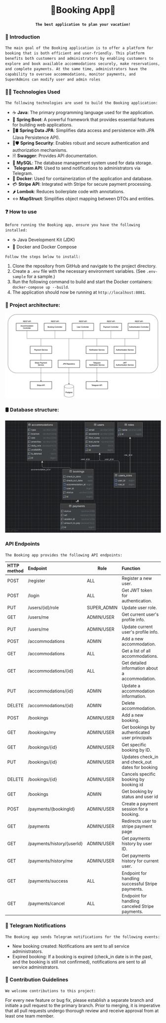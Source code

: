 # <h1 align="center">🌴Booking App🌴</h1>
#### <h4 align="center"> `The best application to plan your vacation!` </h4>

### 👋 Introduction
`The main goal of the Booking application is to offer a platform for booking that is both efficient and user-friendly. This platform benefits both customers and administrators by enabling customers to explore and book available accommodations securely, make reservations, and complete payments. At the same time, administrators have the capability to oversee accommodations, monitor payments, and SuperAdmins can modify user and admin roles`

### 👩‍💻 Technologies Used
`The following technologies are used to build the Booking application:`
- ☕ **Java**: The primary programming language used for the application.
- 🌱 **Spring Boot**: A powerful framework that provides essential features for building web applications.
- 🌱🛢️ **Spring Data JPA**: Simplifies data access and persistence with JPA (Java Persistence API).
- 🌱🛡️ **Spring Security**: Enables robust and secure authentication and authorization mechanisms.
- 🗎 **Swagger**: Provides API documentation.
- 🐬 **MySQL**: The database management system used for data storage.
- <img src="https://img.icons8.com/?size=256&id=TCnKnYZFoOzM&format=png" width="30" alt=""/> **Telegram API**: Used to send notifications to administrators via Telegram.
- 🐋  **Docker**: Used for containerization of the application and database.
- 💳 **Stripe API**: Integrated with Stripe for secure payment processing.
- 🌶️ **Lombok**: Reduces boilerplate code with annotations.
- ↔️ **MapStruct**: Simplifies object mapping between DTOs and entities.

### ❓ How to use
`Before running the Booking app, ensure you have the following installed:`
- ☕ Java Development Kit (JDK)
- 🐋 Docker and Docker Compose

`Follow the steps below to install:`
1. Clone the repository from GitHub and navigate to the project directory.
2. Create a `.env` file with the necessary environment variables. (See `.env-sample` for a sample.)
3. Run the following command to build and start the Docker containers:
   `docker-compose up --build`.
4. The application should now be running at `http://localhost:8081`.

### 👷 Project architecture:
![architecture.png](assets%2Farchitecture.png)

### 🛢️ Database structure:
#### <h4 align="center">![img_3.png](assets/img_3.png) </h4>
###  API Endpoints
`The Booking app provides the following API endpoints:`

| **HTTP method** | **Endpoint**               | **Role**    | **Function**                                      |
|:----------------|:---------------------------|-------------|:--------------------------------------------------|
| POST            | /register                  | ALL         | Register a new user.                              |
| POST            | /login                     | ALL         | Get JWT token for authentication.                 |
| PUT             | /users/{id}/role           | SUPER_ADMIN | Update user role.                                 |
| GET             | /users/me                  | ADMIN/USER  | Get current user's profile info.                  |
| PUT             | /users/me                  | ADMIN/USER  | Update current user's profile info.               |
| POST            | /accommodations            | ADMIN       | Add a new accommodation.                          |
| GET             | /accommodations            | ALL         | Get a list of all accommodations.                 |
| GET             | /accommodations/{id}       | ALL         | Get detailed information about a accommodation.   |
| PUT             | /accommodations/{id}       | ADMIN       | Update a accommodation information.               |
| DELETE          | /accommodations/{id}       | ADMIN       | Delete accommodation.                             |
| POST            | /bookings                  | ADMIN/USER  | Add a new booking.                                |
| GET             | /bookings/my               | ADMIN/USER  | Get bookings by authenticated user principals     |
| GET             | /bookings/{id}             | ADMIN/USER  | Get specific booking by ID.                       |
| PUT             | /bookings/{id}             | ADMIN/USER  | Updates check_in and check_out dates for booking  |
| DELETE          | /bookings/{id}             | ADMIN/USER  | Cancels specific booking by booking id            |
| GET             | /bookings                  | ADMIN       | Get booking by status and user id                 |
| POST            | /payments/{bookingId}      | ADMIN/USER  | Create a payment session for a booking.           |
| GET             | /payments                  | ADMIN/USER  | Redirects user to stripe payment page             |
| GET             | /payments/history/{userId} | ADMIN/USER  | Get payments history by user ID.                  |
| GET             | /payments/history/me       | ADMIN/USER  | Get payments history for current user.            |
| GET             | /payments/success          | ALL         | Endpoint for handling successful Stripe payments. |
| GET             | /payments/cancel           | ALL         | Endpoint for handling canceled Stripe payments.   |

### 📱 Telegram Notifications
`The Booking app sends Telegram notifications for the following events:`
- New booking created: Notifications are sent to all service administrators.
- Expired booking: If a booking is expired (check_in date is in the past, and the booking is still not confirmed), notifications are sent to all service administrators.

### 🤝 Contribution Guidelines
`We welcome contributions to this project:`

For every new feature or bug fix, please establish a separate branch and initiate a pull request to the primary branch. Prior to merging, it is imperative that all pull requests undergo thorough review and receive approval from at least one team member.